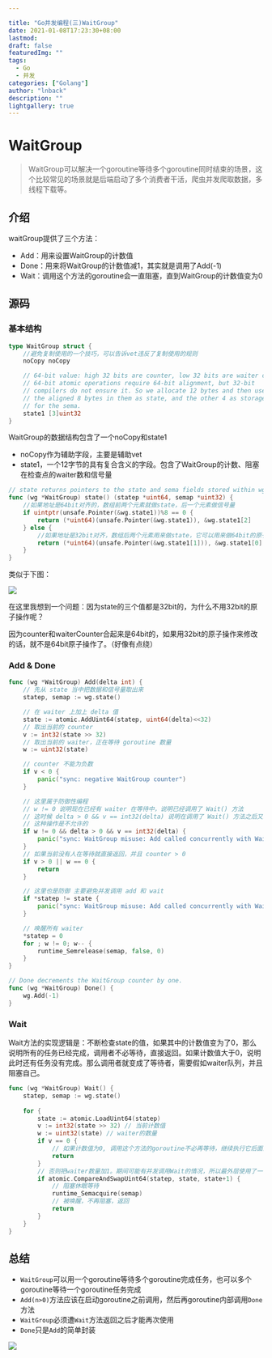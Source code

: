 ```yaml
---

title: "Go并发编程(三)WaitGroup"
date: 2021-01-08T17:23:30+08:00
lastmod: 
draft: false
featuredImg: ""
tags: 
  - Go
  - 并发
categories: ["Golang"]
author: "lnback"
description: ""
lightgallery: true
---
```

# WaitGroup
> WaitGroup可以解决一个goroutine等待多个goroutine同时结束的场景，这个比较常见的场景就是后端启动了多个消费者干活，爬虫并发爬取数据，多线程下载等。

## 介绍
waitGroup提供了三个方法：
- Add：用来设置WaitGroup的计数值
- Done：用来将WaitGroup的计数值减1，其实就是调用了Add(-1)
- Wait：调用这个方法的goroutine会一直阻塞，直到WaitGroup的计数值变为0
  
## 源码
### 基本结构
```go
type WaitGroup struct {
    //避免复制使用的一个技巧，可以告诉vet违反了复制使用的规则
	noCopy noCopy

	// 64-bit value: high 32 bits are counter, low 32 bits are waiter count.
	// 64-bit atomic operations require 64-bit alignment, but 32-bit
	// compilers do not ensure it. So we allocate 12 bytes and then use
	// the aligned 8 bytes in them as state, and the other 4 as storage
	// for the sema.
	state1 [3]uint32
}
```
WaitGroup的数据结构包含了一个noCopy和state1
- noCopy作为辅助字段，主要是辅助vet
- state1，一个12字节的具有复合含义的字段。包含了WaitGroup的计数、阻塞在检查点的waiter数和信号量
```go
// state returns pointers to the state and sema fields stored within wg.state1.
func (wg *WaitGroup) state() (statep *uint64, semap *uint32) {
    //如果地址是64bit对齐的，数组前两个元素就做state，后一个元素做信号量
	if uintptr(unsafe.Pointer(&wg.state1))%8 == 0 {
		return (*uint64)(unsafe.Pointer(&wg.state1)), &wg.state1[2]
	} else {
        //如果地址是32bit对齐，数组后两个元素用来做state，它可以用来做64bit的原子操作，第一个元素32bit用来做信号量
		return (*uint64)(unsafe.Pointer(&wg.state1[1])), &wg.state1[0]
	}
}
```
类似于下图：

![](https://cdn.jsdelivr.net/gh/lnback/imgbed/img/20210108145408.svg)

在这里我想到一个问题：因为state的三个值都是32bit的，为什么不用32bit的原子操作呢？

因为counter和waiterCounter合起来是64bit的，如果用32bit的原子操作来修改的话，就不是64bit原子操作了。（好像有点绕）


### Add & Done
```go
func (wg *WaitGroup) Add(delta int) {
    // 先从 state 当中把数据和信号量取出来
	statep, semap := wg.state()

    // 在 waiter 上加上 delta 值
	state := atomic.AddUint64(statep, uint64(delta)<<32)
    // 取出当前的 counter
	v := int32(state >> 32)
    // 取出当前的 waiter，正在等待 goroutine 数量
	w := uint32(state)

    // counter 不能为负数
	if v < 0 {
		panic("sync: negative WaitGroup counter")
	}

    // 这里属于防御性编程
    // w != 0 说明现在已经有 waiter 在等待中，说明已经调用了 Wait() 方法
    // 这时候 delta > 0 && v == int32(delta) 说明在调用了 Wait() 方法之后又想加入新的等待者
    // 这种操作是不允许的
	if w != 0 && delta > 0 && v == int32(delta) {
		panic("sync: WaitGroup misuse: Add called concurrently with Wait")
	}
    // 如果当前没有人在等待就直接返回，并且 counter > 0
	if v > 0 || w == 0 {
		return
	}

    // 这里也是防御 主要避免并发调用 add 和 wait
	if *statep != state {
		panic("sync: WaitGroup misuse: Add called concurrently with Wait")
	}

	// 唤醒所有 waiter
	*statep = 0
	for ; w != 0; w-- {
		runtime_Semrelease(semap, false, 0)
	}
}

// Done decrements the WaitGroup counter by one.
func (wg *WaitGroup) Done() {
	wg.Add(-1)
}
```

### Wait
Wait方法的实现逻辑是：不断检查state的值，如果其中的计数值变为了0，那么说明所有的任务已经完成，调用者不必等待，直接返回。如果计数值大于0，说明此时还有任务没有完成。那么调用者就变成了等待者，需要假如waiter队列，并且阻塞自己。
```go
func (wg *WaitGroup) Wait() {
    statep, semap := wg.state()
    
    for {
        state := atomic.LoadUint64(statep)
        v := int32(state >> 32) // 当前计数值
        w := uint32(state) // waiter的数量
        if v == 0 {
            // 如果计数值为0, 调用这个方法的goroutine不必再等待，继续执行它后面的逻辑即可
            return
        }
        // 否则把waiter数量加1。期间可能有并发调用Wait的情况，所以最外层使用了一个for循环
        if atomic.CompareAndSwapUint64(statep, state, state+1) {
            // 阻塞休眠等待
            runtime_Semacquire(semap)
            // 被唤醒，不再阻塞，返回
            return
        }
    }
}
```

## 总结

- `WaitGroup`可以用一个goroutine等待多个goroutine完成任务，也可以多个goroutine等待一个goroutine任务完成
- `Add(n>0)`方法应该在启动goroutine之前调用，然后再goroutine内部调用`Done`方法
- `WaitGroup`必须遭`Wait`方法返回之后才能再次使用
- `Done`只是`Add`的简单封装

![](https://cdn.jsdelivr.net/gh/lnback/imgbed/img/20210108170502.jpg)